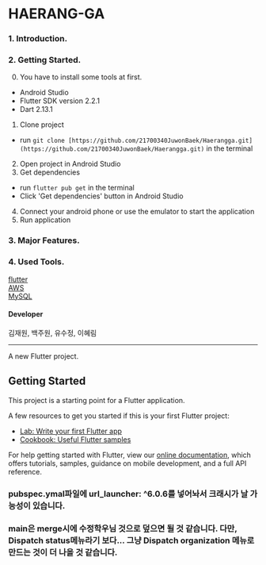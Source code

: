 # HAERANG-GA
  
  
### 1. Introduction.  
  

  
### 2. Getting Started.  
0. You have to install some tools at first.
- Android Studio
- Flutter SDK version 2.2.1
- Dart 2.13.1
1. Clone project
- run `git clone [https://github.com/21700340JuwonBaek/Haerangga.git](https://github.com/21700340JuwonBaek/Haerangga.git)` in the terminal
2. Open project in Android Studio
3. Get dependencies
- run `flutter pub get` in the terminal
- Click 'Get dependencies' button in Android Studio
4. Connect your android phone or use the emulator to start the application
5. Run application
  
  
### 3. Major Features.   
  
  
### 4. Used Tools.   
  
[flutter](https://flutter.dev/)  
[AWS](https://aws.amazon.com/ko/)  
[MySQL](https://www.mysql.com/) 
 
 
 
 
#### Developer
김재원, 백주원, 유수정, 이혜림
  
  
  
  
<hr>
A new Flutter project.

## Getting Started

This project is a starting point for a Flutter application.

A few resources to get you started if this is your first Flutter project:

- [Lab: Write your first Flutter app](https://flutter.dev/docs/get-started/codelab)
- [Cookbook: Useful Flutter samples](https://flutter.dev/docs/cookbook)

For help getting started with Flutter, view our
[online documentation](https://flutter.dev/docs), which offers tutorials,
samples, guidance on mobile development, and a full API reference.

    
### pubspec.ymal파일에 url_launcher: ^6.0.6를 넣어놔서 크래시가 날 가능성이 있습니다.   

### main은 merge시에 수정학우님 것으로 덮으면 될 것 같습니다. 다만, Dispatch status메뉴라기 보다... 그냥 Dispatch organization 메뉴로 만드는 것이 더 나을 것 같습니다. 
